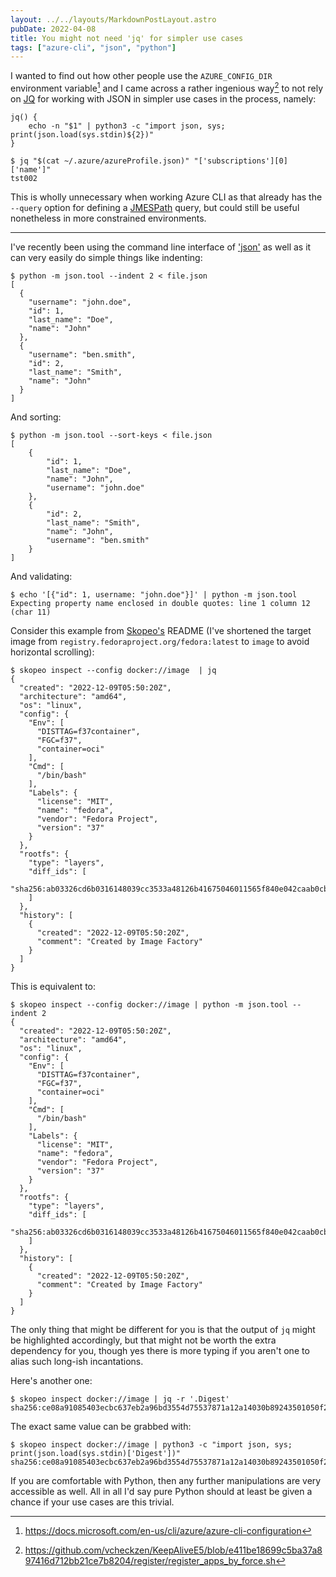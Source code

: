 ```yaml
---
layout: ../../layouts/MarkdownPostLayout.astro
pubDate: 2022-04-08
title: You might not need 'jq' for simpler use cases
tags: ["azure-cli", "json", "python"]
---
```

I wanted to find out how other people use the `AZURE_CONFIG_DIR` environment variable[^1] and I came across a rather ingenious way[^2] to not rely on [JQ](https://stedolan.github.io/jq/) for working with JSON in simpler use cases in the process, namely:

```console frame="none"
jq() {
    echo -n "$1" | python3 -c "import json, sys; print(json.load(sys.stdin)${2})"
}

$ jq "$(cat ~/.azure/azureProfile.json)" "['subscriptions'][0]['name']"
tst002
```

This is wholly unnecessary when working Azure CLI as that already has the `--query` option for defining a [JMESPath](https://jmespath.org/) query, but could still be useful nonetheless in more constrained environments.

---

I've recently been using the command line interface of ['json'](https://docs.python.org/3/library/json.html#module-json.tool) as well as it can very easily do simple things like indenting:

```console frame="none"
$ python -m json.tool --indent 2 < file.json
[
  {
    "username": "john.doe",
    "id": 1,
    "last_name": "Doe",
    "name": "John"
  },
  {
    "username": "ben.smith",
    "id": 2,
    "last_name": "Smith",
    "name": "John"
  }
]
```

And sorting:

```console frame="none"
$ python -m json.tool --sort-keys < file.json
[
    {
        "id": 1,
        "last_name": "Doe",
        "name": "John",
        "username": "john.doe"
    },
    {
        "id": 2,
        "last_name": "Smith",
        "name": "John",
        "username": "ben.smith"
    }
]
```

And validating:

```console frame="none"
$ echo '[{"id": 1, username: "john.doe"}]' | python -m json.tool
Expecting property name enclosed in double quotes: line 1 column 12 (char 11)
```

Consider this example from [Skopeo's](https://github.com/containers/skopeo) README (I've shortened the target image from `registry.fedoraproject.org/fedora:latest` to `image` to avoid horizontal scrolling):

```console frame="none"
$ skopeo inspect --config docker://image  | jq
{
  "created": "2022-12-09T05:50:20Z",
  "architecture": "amd64",
  "os": "linux",
  "config": {
    "Env": [
      "DISTTAG=f37container",
      "FGC=f37",
      "container=oci"
    ],
    "Cmd": [
      "/bin/bash"
    ],
    "Labels": {
      "license": "MIT",
      "name": "fedora",
      "vendor": "Fedora Project",
      "version": "37"
    }
  },
  "rootfs": {
    "type": "layers",
    "diff_ids": [
      "sha256:ab03326cd6b0316148039cc3533a48126b41675046011565f840e042caab0cbf"
    ]
  },
  "history": [
    {
      "created": "2022-12-09T05:50:20Z",
      "comment": "Created by Image Factory"
    }
  ]
}
```

This is equivalent to:

```console frame="none"
$ skopeo inspect --config docker://image | python -m json.tool --indent 2
{
  "created": "2022-12-09T05:50:20Z",
  "architecture": "amd64",
  "os": "linux",
  "config": {
    "Env": [
      "DISTTAG=f37container",
      "FGC=f37",
      "container=oci"
    ],
    "Cmd": [
      "/bin/bash"
    ],
    "Labels": {
      "license": "MIT",
      "name": "fedora",
      "vendor": "Fedora Project",
      "version": "37"
    }
  },
  "rootfs": {
    "type": "layers",
    "diff_ids": [
      "sha256:ab03326cd6b0316148039cc3533a48126b41675046011565f840e042caab0cbf"
    ]
  },
  "history": [
    {
      "created": "2022-12-09T05:50:20Z",
      "comment": "Created by Image Factory"
    }
  ]
}
```

The only thing that might be different for you is that the output of `jq` might be highlighted accordingly, but that might not be worth the extra dependency for you, though yes there is more typing if you aren't one to alias such long-ish incantations.

Here's another one:

```console frame="none"
$ skopeo inspect docker://image | jq -r '.Digest'
sha256:ce08a91085403ecbc637eb2a96bd3554d75537871a12a14030b89243501050f2
```

The exact same value can be grabbed with:

```console frame="none"
$ skopeo inspect docker://image | python3 -c "import json, sys; print(json.load(sys.stdin)['Digest'])"
sha256:ce08a91085403ecbc637eb2a96bd3554d75537871a12a14030b89243501050f2
```

If you are comfortable with Python, then any further manipulations are very accessible as well. All in all I'd say pure Python should at least be given a chance if your use cases are this trivial.

[^1]: https://docs.microsoft.com/en-us/cli/azure/azure-cli-configuration
[^2]: https://github.com/vcheckzen/KeepAliveE5/blob/e411be18699c5ba37a897416d712bb21ce7b8204/register/register_apps_by_force.sh

